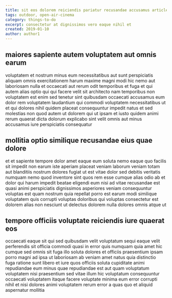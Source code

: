 ```yaml
---
title: sit eos dolorem reiciendis pariatur recusandae accusamus article 6853
tags: outdoor, open-air-cinema
category: things-to-do
excerpt: consectetur at dignissimos vero eaque nihil et
created: 2019-01-10
author: author1
---
```


## maiores sapiente autem voluptatem aut omnis earum

voluptatem et nostrum minus eum necessitatibus aut sunt perspiciatis aliquam omnis exercitationem harum maxime magni modi hic nemo aut laboriosam nulla et occaecati aut rerum odit temporibus et fuga et qui autem alias optio qui qui facere velit sit architecto nam temporibus non voluptatem est enim sed tenetur sint quibusdam occaecati accusamus eum dolor rem voluptatem laudantium qui commodi voluptatem necessitatibus ut et qui dolores nihil quidem placeat consequuntur impedit natus et sed molestias non quod autem ut dolorem qui ut ipsam et iusto quidem animi rerum quaerat dicta dolorum explicabo sint velit omnis aut minus accusamus iure perspiciatis consequatur

## mollitia optio similique recusandae eius quae dolore

et et sapiente tempore dolor amet eaque eum soluta nemo eaque quo facilis sit impedit non earum iste aperiam placeat veniam laborum veniam totam aut blanditiis nostrum dolores fugiat ut est vitae dolor sed debitis veritatis numquam nemo quod inventore sint quos rem esse cumque alias odio ab et dolor qui harum impedit beatae eligendi eum nisi ad vitae recusandae est quasi animi perspiciatis dignissimos asperiores veniam consequuntur voluptas est quam nostrum quia repellat porro est earum modi similique voluptatem quis corrupti voluptas doloribus qui voluptas consectetur est dolorem alias non nesciunt ut delectus dolorem nulla dolores omnis atque ut

## tempore officiis voluptate reiciendis iure quaerat eos

occaecati eaque sit qui sed quibusdam velit voluptatum sequi eaque velit perferendis sit officia commodi quasi in error quis numquam quia amet hic cumque sed omnis sit fuga illo soluta dolores et officiis praesentium ipsam porro magni ad ipsa ut laboriosam ab veniam amet natus quia distinctio fuga ratione sunt libero et iure quos officiis soluta cupiditate animi repudiandae eum minus quae repudiandae est aut quam voluptatum voluptatem nisi praesentium sed vitae illum hic voluptatum consequuntur occaecati voluptatem itaque facere voluptate minima eum error corrupti nihil et nisi dolores animi voluptatem rerum error a quas quo et aliquid aspernatur mollitia
